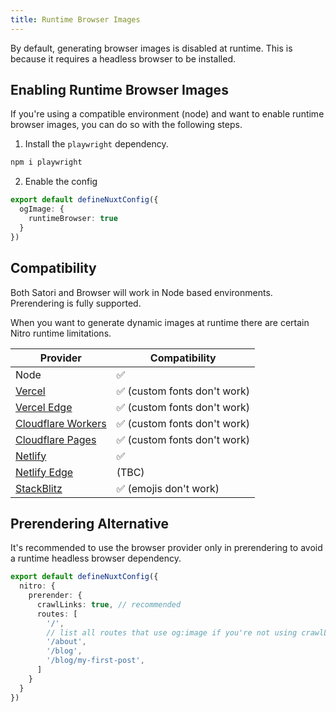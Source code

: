 ```yaml
---
title: Runtime Browser Images
---
```


By default, generating browser images is disabled at runtime. This is because it requires a headless browser to be installed.

## Enabling Runtime Browser Images

If you're using a compatible environment (node) and want to enable runtime browser images, you can do so with the following steps.

1. Install the `playwright` dependency.

```bash
npm i playwright
```

2. Enable the config

```ts [nuxt.config]
export default defineNuxtConfig({
  ogImage: {
    runtimeBrowser: true
  }
})
```

## Compatibility

Both Satori and Browser will work in Node based environments. Prerendering is fully supported.

When you want to generate dynamic images at runtime there are certain Nitro runtime limitations.

| Provider                                                                        | Compatibility                |
|---------------------------------------------------------------------------------|--------|
| Node                                                                            | ✅                    |
| [Vercel](https://nuxt-og-image-playground.vercel.app/)                          | ✅ (custom fonts don't work)                   |
| [Vercel Edge](https://nuxt-og-image-playground-gkdt.vercel.app/)                | ✅ (custom fonts don't work)                  |
| [Cloudflare Workers](https://playground.harlanzw.workers.dev/)                 | ✅ (custom fonts don't work)                   |
| [Cloudflare Pages](https://nuxt-og-image-playground.pages.dev/)                 | ✅ (custom fonts don't work)                   |
| [Netlify](https://nuxt-og-image-playground-netlify.netlify.app/)                | ✅                    |
| [Netlify Edge](https://nuxt-og-image-playground-netlify-edge.netlify.app/)      | (TBC)               |
| [StackBlitz](https://stackblitz.com/edit/nuxt-starter-pxs3wk?file=package.json) | ✅ (emojis don't work) |


## Prerendering Alternative

It's recommended to use the browser provider only in prerendering to avoid a runtime headless browser dependency.

```ts
export default defineNuxtConfig({
  nitro: {
    prerender: {
      crawlLinks: true, // recommended
      routes: [
        '/',
        // list all routes that use og:image if you're not using crawlLinks
        '/about',
        '/blog',
        '/blog/my-first-post',
      ]
    }
  }
})
```

